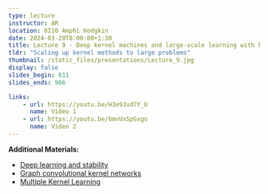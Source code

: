 ```yaml
---
type: lecture
instructor: AR
location: 0I10 Amphi Hodgkin
date: 2024-03-20T8:00:00+1:30
title: Lecture 9 - Deep kernel machines and large-scale learning with kernels
tldr: "Scaling up kernel methods to large problems"
thumbnail: /static_files/presentations/Lecture_9.jpg
display: false
slides_begin: 811
slides_ends: 966

links: 
    - url: https://youtu.be/H3e9Jud7Y_U
      name: Video 1
    - url: https://youtu.be/6mvUxSpGxgo
      name: Video 2
---
```

**Additional Materials:**
- [Deep learning and stability](https://youtu.be/ois8qSzDzr0)
- [Graph convolutional kernel networks](https://youtu.be/ja8nVyqEzN0)
- [Multiple Kernel Learning](https://www.youtube.com/watch?v=PN1qZAQ8xtA)
